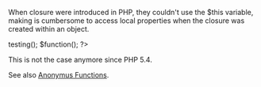 When closure were introduced in PHP, they couldn't use the $this variable, making is cumbersome to access local properties when the closure was created within an object. 

<?php

// Invalid code in PHP 5.4 and less
class Test
{
    public function testing()
    {
        return function() {
            var_dump($this);
        };
    }
}

$object = new Test;
$function = $object->testing();
$function();
    
?>

This is not the case anymore since PHP 5.4.

See also [Anonymus Functions](http://php.net/manual/en/functions.anonymous.php).
